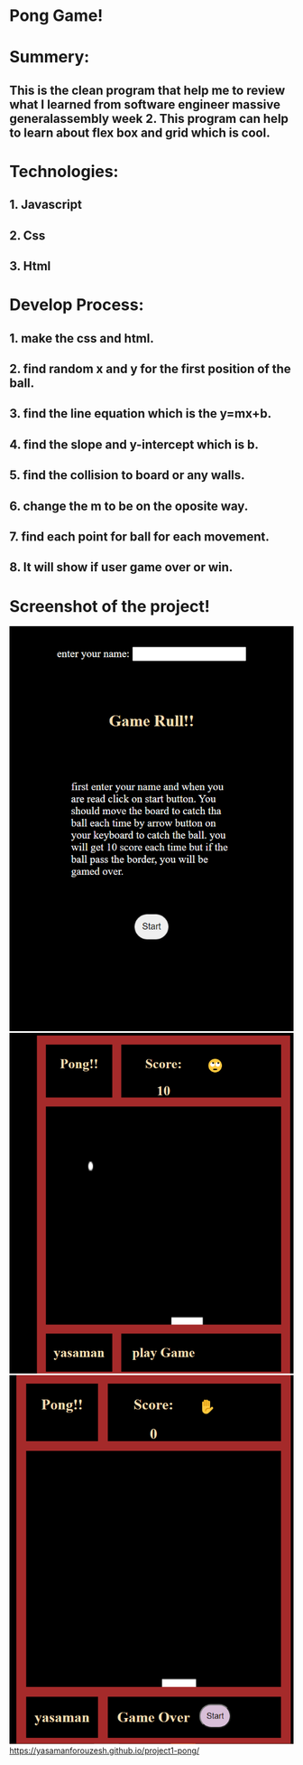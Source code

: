 # Pong Game!
# Summery:
## This is the clean program that help me to review what I learned from software engineer massive generalassembly week 2. This program can help to learn about flex box and grid which is cool.
# Technologies:
##   1. Javascript 
##   2. Css
##   3. Html
# Develop Process:
## 1. make the css and html.
## 2. find random x and y for the first position of the ball.
## 3. find the line equation which is the y=mx+b.
## 4. find the slope and y-intercept which is b.
## 5. find the collision to board or any walls.
## 6. change the m to be on the oposite way.
## 7. find each point for ball for each movement.
## 8. It will show if user game over or win.
# Screenshot of the project!
![](./img/Capture1.PNG)
![](./img/Capture2.PNG)
![](./img/Capture3.PNG)
 https://yasamanforouzesh.github.io/project1-pong/
